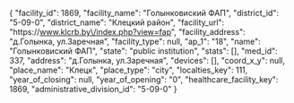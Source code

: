 {
    "facility_id": 1869,
    "facility_name": "Голынковиский ФАП",
    "district_id": "5-09-0",
    "district_name": "Клецкий район",
    "facility_url": "https:\/\/www.klcrb.by\/index.php?view=fap",
    "facility_address": "д.Голынка, ул.Заречная",
    "facility_type": null,
    "ap_1": "18",
    "name": "Голынковиский ФАП",
    "state": "public institution",
    "stats": [],
    "med_id": 337,
    "address": "д.Голынка, ул.Заречная",
    "devices": [],
    "coord_x_y": null,
    "place_name": "Клецк",
    "place_type": "city",
    "localties_key": 111,
    "year_of_closing": null,
    "year_of_opening": "0",
    "healthcare_facility_key": 1869,
    "administrative_division_id": "5-09-0"
}